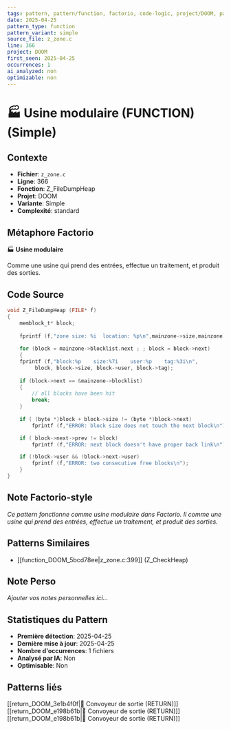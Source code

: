 ```yaml
---
tags: pattern, pattern/function, factorio, code-logic, project/DOOM, pattern/variant/simple
date: 2025-04-25
pattern_type: function
pattern_variant: simple
source_file: z_zone.c
line: 366
project: DOOM
first_seen: 2025-04-25
occurrences: 1
ai_analyzed: non
optimizable: non
---
```


# 🏭 Usine modulaire (FUNCTION) (Simple)

## Contexte
- **Fichier**: `z_zone.c`
- **Ligne**: 366
- **Fonction**: Z_FileDumpHeap
- **Projet**: DOOM
- **Variante**: Simple
- **Complexité**: standard

## Métaphore Factorio
🏭 **Usine modulaire**

Comme une usine qui prend des entrées, effectue un traitement, et produit des sorties.

## Code Source
```c
void Z_FileDumpHeap (FILE* f)
{
    memblock_t*	block;
	
    fprintf (f,"zone size: %i  location: %p\n",mainzone->size,mainzone);
	
    for (block = mainzone->blocklist.next ; ; block = block->next)
    {
	fprintf (f,"block:%p    size:%7i    user:%p    tag:%3i\n",
		 block, block->size, block->user, block->tag);
		
	if (block->next == &mainzone->blocklist)
	{
	    // all blocks have been hit
	    break;
	}
	
	if ( (byte *)block + block->size != (byte *)block->next)
	    fprintf (f,"ERROR: block size does not touch the next block\n");

	if ( block->next->prev != block)
	    fprintf (f,"ERROR: next block doesn't have proper back link\n");

	if (!block->user && !block->next->user)
	    fprintf (f,"ERROR: two consecutive free blocks\n");
    }
}
```

## Note Factorio-style
*Ce pattern fonctionne comme usine modulaire dans Factorio. Il comme une usine qui prend des entrées, effectue un traitement, et produit des sorties.*

## Patterns Similaires
- [[function_DOOM_5bcd78ee|z_zone.c:399]] (Z_CheckHeap)

## Note Perso
*Ajouter vos notes personnelles ici...*

## Statistiques du Pattern
- **Première détection**: 2025-04-25
- **Dernière mise à jour**: 2025-04-25
- **Nombre d'occurrences**: 1 fichiers
- **Analysé par IA**: Non
- **Optimisable**: Non

## Patterns liés
[[return_DOOM_3e1b4f0f|🚚 Convoyeur de sortie (RETURN)]]
[[return_DOOM_e198b61b|🚚 Convoyeur de sortie (RETURN)]]
[[return_DOOM_e198b61b|🚚 Convoyeur de sortie (RETURN)]]
